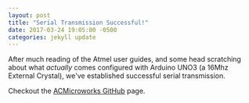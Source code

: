 ```yaml
---
layout: post
title: "Serial Transmission Successful!"
date: 2017-03-24 19:05:00 -0500
categories: jekyll update
---
```


After much reading of the Atmel user guides, and some head scratching about what _actually_ comes configured with Arduino UNO3 (a 16Mhz External Crystal), we've established successful serial transmission.  

Checkout the [ACMicroworks GitHub] page.

[ACMicroworks GitHub]: https://github.com/ACMicroworks